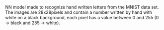 NN model made to recognize hand written letters from the MNIST data set. The images are 28x28pixels and contain a number written by hand with white on a black background, each pixel has a value between 0 and 255 (0 -> black and 255 -> white).
